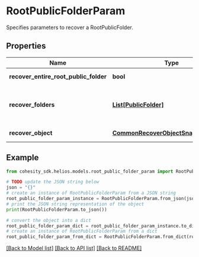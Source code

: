 # RootPublicFolderParam

Specifies parameters to recover a RootPublicFolder.

## Properties

Name | Type | Description | Notes
------------ | ------------- | ------------- | -------------
**recover_entire_root_public_folder** | **bool** | Specifies whether to recover the whole RootPublicFolder. | [optional] 
**recover_folders** | [**List[PublicFolder]**](PublicFolder.md) | Specifies a list of Public Folders to recover. This field is applicable only if &#39;recoverEntireRootPublicFolder&#39; is false. | [optional] 
**recover_object** | [**CommonRecoverObjectSnapshotParams**](CommonRecoverObjectSnapshotParams.md) | Specifies the RootPublicFolder recover Object info. | 

## Example

```python
from cohesity_sdk.helios.models.root_public_folder_param import RootPublicFolderParam

# TODO update the JSON string below
json = "{}"
# create an instance of RootPublicFolderParam from a JSON string
root_public_folder_param_instance = RootPublicFolderParam.from_json(json)
# print the JSON string representation of the object
print(RootPublicFolderParam.to_json())

# convert the object into a dict
root_public_folder_param_dict = root_public_folder_param_instance.to_dict()
# create an instance of RootPublicFolderParam from a dict
root_public_folder_param_from_dict = RootPublicFolderParam.from_dict(root_public_folder_param_dict)
```
[[Back to Model list]](../README.md#documentation-for-models) [[Back to API list]](../README.md#documentation-for-api-endpoints) [[Back to README]](../README.md)


